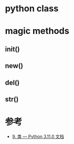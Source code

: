 python class
============

# magic methods

## __init__()

## __new__()

## __del__()

## __str__()


# 参考
 - [9. 类 — Python 3.11.0 文档](https://docs.python.org/zh-cn/3/tutorial/classes.html)

